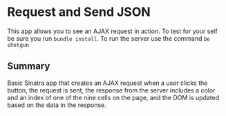 # Request and Send JSON
This app allows you to see an AJAX request in action.
To test for your self be sure you run `bundle install`.
To run the server use the command `be shotgun`

## Summary
Basic Sinatra app that creates an AJAX request when a user clicks the button, the request is sent, the response from the server includes a color and an index of one of the nine cells on the page, and the DOM is updated based on the data in the response.
